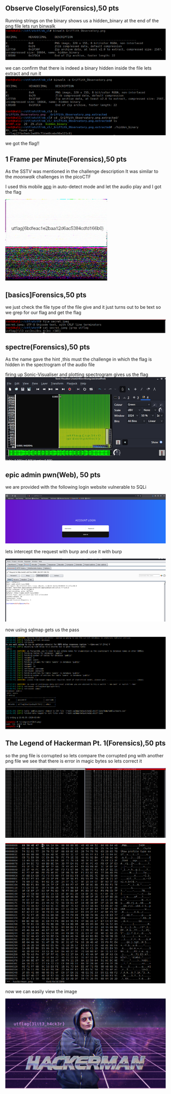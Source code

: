 ## Observe Closely(Forensics),50 pts

Running strings on the binary shows us a hidden_binary at the end of the png file 
lets run binwalk 
![](img/utctf20/1.png)

we can confirm that there is indeed a binary hidden inside the file lets extract and run it 
![](img/utctf20/2.png)

we got the flag!!

## 1 Frame per Minute(Forensics),50 pts

As the SSTV was mentioned in the challenge description 
It was similar to the *moonwalk* challenges in the picoCTF

I used this mobile [app](https://play.google.com/store/apps/details?id=xdsopl.robot36&hl=en_IN) in auto-detect mode and let the audio play and I got the flag

![](img/utctf20/3.png)

## [basics]Forensics,50 pts

we just check the file type of the file give and it just turns out to be text so we grep for our flag and get the flag

![](img/utctf20/4.png)

## spectre(Forensics),50 pts

As the name gave the hint ,this must the challenge in which the flag is hidden in the spectrogram of the audio file

firing up Sonic-Visualiser and plotting spectrogram gives us the flag
![](img/utctf20/5.png)


## epic admin pwn(Web), 50 pts

we are provided with the following login website vulnerable to SQLi

![](img/utctf20/6.png)

lets intercept the request with burp and use it with burp 

![](img/utctf20/7.png)

now using sqlmap gets us the pass

![](img/utctf20/8.png)

## The Legend of Hackerman Pt. 1(Forensics),50 pts

so the png file is corrupted so lets compare the corrupted png with another png file
we see that there is error in magic bytes so lets correct it

![](img/utctf20/9.png)

![](img/utctf20/10.png)

now we can easily view the image

![](img/utctf20/11.png)

